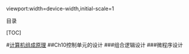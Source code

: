 viewport:width=device-width,initial-scale=1

目录

[TOC]


#[计算机组成原理](...)
##Ch10控制单元的设计
###组合逻辑设计
###微程序设计

[0]:http://cjhgo.sinaapp.com/CS/ComputerOrganization/images/CU.gif